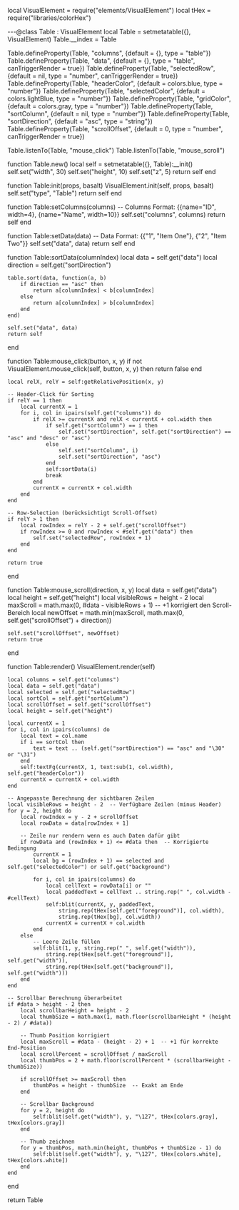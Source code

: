 local VisualElement = require("elements/VisualElement")
local tHex = require("libraries/colorHex")

---@class Table : VisualElement
local Table = setmetatable({}, VisualElement)
Table.__index = Table

Table.defineProperty(Table, "columns", {default = {}, type = "table"})
Table.defineProperty(Table, "data", {default = {}, type = "table", canTriggerRender = true})
Table.defineProperty(Table, "selectedRow", {default = nil, type = "number", canTriggerRender = true})
Table.defineProperty(Table, "headerColor", {default = colors.blue, type = "number"})
Table.defineProperty(Table, "selectedColor", {default = colors.lightBlue, type = "number"})
Table.defineProperty(Table, "gridColor", {default = colors.gray, type = "number"})
Table.defineProperty(Table, "sortColumn", {default = nil, type = "number"})
Table.defineProperty(Table, "sortDirection", {default = "asc", type = "string"})
Table.defineProperty(Table, "scrollOffset", {default = 0, type = "number", canTriggerRender = true})

Table.listenTo(Table, "mouse_click")
Table.listenTo(Table, "mouse_scroll")

function Table.new()
    local self = setmetatable({}, Table):__init()
    self.set("width", 30)
    self.set("height", 10)
    self.set("z", 5)
    return self
end

function Table:init(props, basalt)
    VisualElement.init(self, props, basalt)
    self.set("type", "Table")
    return self
end

function Table:setColumns(columns)
    -- Columns Format: {{name="ID", width=4}, {name="Name", width=10}}
    self.set("columns", columns)
    return self
end

function Table:setData(data)
    -- Data Format: {{"1", "Item One"}, {"2", "Item Two"}}
    self.set("data", data)
    return self
end

function Table:sortData(columnIndex)
    local data = self.get("data")
    local direction = self.get("sortDirection")
    
    table.sort(data, function(a, b)
        if direction == "asc" then
            return a[columnIndex] < b[columnIndex]
        else
            return a[columnIndex] > b[columnIndex]
        end
    end)
    
    self.set("data", data)
    return self
end

function Table:mouse_click(button, x, y)
    if not VisualElement.mouse_click(self, button, x, y) then return false end

    local relX, relY = self:getRelativePosition(x, y)

    -- Header-Click für Sorting
    if relY == 1 then
        local currentX = 1
        for i, col in ipairs(self.get("columns")) do
            if relX >= currentX and relX < currentX + col.width then
                if self.get("sortColumn") == i then
                    self.set("sortDirection", self.get("sortDirection") == "asc" and "desc" or "asc")
                else
                    self.set("sortColumn", i)
                    self.set("sortDirection", "asc")
                end
                self:sortData(i)
                break
            end
            currentX = currentX + col.width
        end
    end

    -- Row-Selection (berücksichtigt Scroll-Offset)
    if relY > 1 then
        local rowIndex = relY - 2 + self.get("scrollOffset")
        if rowIndex >= 0 and rowIndex < #self.get("data") then
            self.set("selectedRow", rowIndex + 1)
        end
    end

    return true
end

function Table:mouse_scroll(direction, x, y)
    local data = self.get("data")
    local height = self.get("height")
    local visibleRows = height - 2
    local maxScroll = math.max(0, #data - visibleRows + 1)  -- +1 korrigiert den Scroll-Bereich
    local newOffset = math.min(maxScroll, math.max(0, self.get("scrollOffset") + direction))

    self.set("scrollOffset", newOffset)
    return true
end

function Table:render()
    VisualElement.render(self)

    local columns = self.get("columns")
    local data = self.get("data")
    local selected = self.get("selectedRow")
    local sortCol = self.get("sortColumn")
    local scrollOffset = self.get("scrollOffset")
    local height = self.get("height")

    local currentX = 1
    for i, col in ipairs(columns) do
        local text = col.name
        if i == sortCol then
            text = text .. (self.get("sortDirection") == "asc" and "\30" or "\31")
        end
        self:textFg(currentX, 1, text:sub(1, col.width), self.get("headerColor"))
        currentX = currentX + col.width
    end

    -- Angepasste Berechnung der sichtbaren Zeilen
    local visibleRows = height - 2  -- Verfügbare Zeilen (minus Header)
    for y = 2, height do
        local rowIndex = y - 2 + scrollOffset
        local rowData = data[rowIndex + 1]

        -- Zeile nur rendern wenn es auch Daten dafür gibt
        if rowData and (rowIndex + 1) <= #data then  -- Korrigierte Bedingung
            currentX = 1
            local bg = (rowIndex + 1) == selected and self.get("selectedColor") or self.get("background")

            for i, col in ipairs(columns) do
                local cellText = rowData[i] or ""
                local paddedText = cellText .. string.rep(" ", col.width - #cellText)
                self:blit(currentX, y, paddedText,
                    string.rep(tHex[self.get("foreground")], col.width),
                    string.rep(tHex[bg], col.width))
                currentX = currentX + col.width
            end
        else
            -- Leere Zeile füllen
            self:blit(1, y, string.rep(" ", self.get("width")),
                string.rep(tHex[self.get("foreground")], self.get("width")),
                string.rep(tHex[self.get("background")], self.get("width")))
        end
    end

    -- Scrollbar Berechnung überarbeitet
    if #data > height - 2 then
        local scrollbarHeight = height - 2
        local thumbSize = math.max(1, math.floor(scrollbarHeight * (height - 2) / #data))
        
        -- Thumb Position korrigiert
        local maxScroll = #data - (height - 2) + 1  -- +1 für korrekte End-Position
        local scrollPercent = scrollOffset / maxScroll
        local thumbPos = 2 + math.floor(scrollPercent * (scrollbarHeight - thumbSize))
        
        if scrollOffset >= maxScroll then
            thumbPos = height - thumbSize  -- Exakt am Ende
        end

        -- Scrollbar Background
        for y = 2, height do
            self:blit(self.get("width"), y, "\127", tHex[colors.gray], tHex[colors.gray])
        end

        -- Thumb zeichnen
        for y = thumbPos, math.min(height, thumbPos + thumbSize - 1) do
            self:blit(self.get("width"), y, "\127", tHex[colors.white], tHex[colors.white])
        end
    end
end

return Table